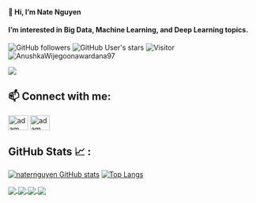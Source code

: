 #### 👋 Hi, I’m Nate Nguyen
#### I’m interested in Big Data, Machine Learning, and Deep Learning topics.

![GitHub followers](https://img.shields.io/github/followers/AnushkaWijegoonawardana97?style=social) ![GitHub User's stars](https://img.shields.io/github/stars/AnushkaWijegoonawardana97?style=social) ![Visitor](https://visitor-badge.laobi.icu/badge?page_id=AnushkaWijegoonawardana97.repoName) <img src="https://komarev.com/ghpvc/?username=AnushkaWijegoonawardana97" alt="AnushkaWijegoonawardana97" />

<a href="https://www.youtube.com/watch?v=dQw4w9WgXcQ"><img src="https://user-images.githubusercontent.com/73097560/115834477-dbab4500-a447-11eb-908a-139a6edaec5c.gif"></a>

## 📫 Connect with me: 
<p align="left">
  <a href="https://www.linkedin.com/in/nate-nguyen/" target="blank"><img align="center"
      src="https://raw.githubusercontent.com/rahuldkjain/github-profile-readme-generator/master/src/images/icons/Social/linked-in-alt.svg"
      alt="adam pithewan" height="30" width="40" /></a>
  <a href="https://www.facebook.com/nater.nguyen/" target="blank"><img align="center"
      src="https://raw.githubusercontent.com/rahuldkjain/github-profile-readme-generator/master/src/images/icons/Social/facebook.svg"
      alt="adam pithen wala" height="30" width="40" /></a>
</p>

## GitHub Stats 📈 :

<be>

[![naternguyen GitHub stats](https://github-readme-stats.vercel.app/api?username=naternguyen&theme=algolia)](https://github.com/naternguyen/github-readme-stats) [![Top Langs](https://github-readme-stats.vercel.app/api/top-langs/?username=naternguyen&theme=algolia)](https://github.com/naternguyen/github-readme-stats)

<be>

<a href="https://github.com/naternguyen/RTFER">
  <!-- Change the `github-readme-stats.anuraghazra1.vercel.app` to `github-readme-stats.vercel.app`  -->
  <img align="center" src="https://github-readme-stats.anuraghazra1.vercel.app/api/pin/?username=naternguyen&repo=RTFER&theme=gruvbox" />
</a>  

<a href="https://github.com/naternguyen/Unet-Segmentation">
  <!-- Change the `github-readme-stats.anuraghazra1.vercel.app` to `github-readme-stats.vercel.app`  -->
  <img align="center" src="https://github-readme-stats.anuraghazra1.vercel.app/api/pin/?username=naternguyen&repo=Unet-Segmentation&theme=radical" />
</a>

<a href="https://github.com/naternguyen/ai_math_tutor">
  <!-- Change the `github-readme-stats.anuraghazra1.vercel.app` to `github-readme-stats.vercel.app`  -->
  <img align="center" src="https://github-readme-stats.anuraghazra1.vercel.app/api/pin/?username=naternguyen&repo=ai_math_tutor&theme=merko" />
</a>   
<a href="https://github.com/naternguyen/natequeen.github.io">
  <!-- Change the `github-readme-stats.anuraghazra1.vercel.app` to `github-readme-stats.vercel.app`  -->
  <img align="center" src="https://github-readme-stats.anuraghazra1.vercel.app/api/pin/?username=naternguyen&repo=natequeen.github.io&theme=cobalt" />
</a>



<!---
naternguyen/naternguyen is a ✨ special ✨ repository because its `README.md` (this file) appears on your GitHub profile.
You can click the Preview link to take a look at your changes.
--->
